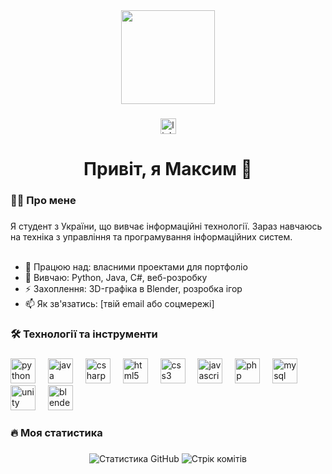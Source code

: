 <div align="center">
  <img height="150" src="https://media.giphy.com/media/v1.Y2lkPTc5MGI3NjExcDk2dGJmY2R4Z3F5eW4ya2VlZTF6Y2VjY3B6bnRqYzN0aGJ6eWZ0biZlcD12MV9pbnRlcm5hbF9naWZfYnlfaWQmY3Q9cw/M9gbBd9nbDrOTu1Mqx/giphy.gif"  />
</div>

###

<div align="center">
  <a href="[ТВОЄ ПОСИЛАННЯ НА LINKEDIN]" target="_blank">
    <img src="https://img.shields.io/static/v1?message=LinkedIn&logo=linkedin&label=&color=0077B5&logoColor=white&labelColor=&style=for-the-badge" height="25" alt="linkedin logo"  />
  </a>
</div>

###

<h1 align="center">Привіт, я Максим 👋</h1>

###

<h3 align="left">👨‍💻 Про мене</h3>

###

<p align="left">
Я студент з України, що вивчає інформаційні технології. Зараз навчаюсь на техніка з управління та програмування інформаційних систем.<br><br>
  
- 🔭 Працюю над: власними проектами для портфоліо<br>
- 🌱 Вивчаю: Python, Java, C#, веб-розробку<br>
- ⚡ Захоплення: 3D-графіка в Blender, розробка ігор<br>
- 📫 Як зв'язатись: [твій email або соцмережі]
</p>

###

<h3 align="left">🛠 Технології та інструменти</h3>

###

<div align="left">
  <img src="https://cdn.jsdelivr.net/gh/devicons/devicon/icons/python/python-original.svg" height="40" alt="python logo"/>
  <img width="12"/>
  <img src="https://cdn.jsdelivr.net/gh/devicons/devicon/icons/java/java-original.svg" height="40" alt="java logo"/>
  <img width="12"/>
  <img src="https://cdn.jsdelivr.net/gh/devicons/devicon/icons/csharp/csharp-original.svg" height="40" alt="csharp logo"/>
  <img width="12"/>
  <img src="https://cdn.jsdelivr.net/gh/devicons/devicon/icons/html5/html5-original.svg" height="40" alt="html5 logo"/>
  <img width="12"/>
  <img src="https://cdn.jsdelivr.net/gh/devicons/devicon/icons/css3/css3-original.svg" height="40" alt="css3 logo"/>
  <img width="12"/>
  <img src="https://cdn.jsdelivr.net/gh/devicons/devicon/icons/javascript/javascript-original.svg" height="40" alt="javascript logo"/>
  <img width="12"/>
  <img src="https://cdn.jsdelivr.net/gh/devicons/devicon/icons/php/php-original.svg" height="40" alt="php logo"/>
  <img width="12"/>
  <img src="https://cdn.jsdelivr.net/gh/devicons/devicon/icons/mysql/mysql-original.svg" height="40" alt="mysql logo"/>
  <img width="12"/>
  <img src="https://cdn.jsdelivr.net/gh/devicons/devicon/icons/unity/unity-original.svg" height="40" alt="unity logo"/>
  <img width="12"/>
  <img src="https://cdn.jsdelivr.net/gh/devicons/devicon/icons/blender/blender-original.svg" height="40" alt="blender logo"/>
</div>

###

<h3 align="left">🔥 Моя статистика</h3>

###

<div align="center">
  <img src="https://github-readme-stats.vercel.app/api?username=ТВІЙ_НІК&show_icons=true&theme=radical" alt="Статистика GitHub"/>
  <img src="https://streak-stats.demolab.com?user=ТВІЙ_НІК&theme=dark" alt="Стрік комітів"/>
</div>
